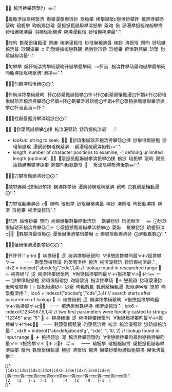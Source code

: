 ਍⌀ 椀渀搀攀砀漀昀⠀⤀ഀഀ
਍䘀甀渀挀琀椀漀渀 爀攀瀀漀爀琀猀 琀栀攀 稀攀爀漀ⴀ戀愀猀攀搀 椀渀搀攀砀 漀昀 琀栀攀 昀椀爀猀琀 漀挀挀甀爀爀攀渀挀攀 漀昀 愀 猀瀀攀挀椀昀椀攀搀 猀琀爀椀渀最 眀椀琀栀椀渀 椀渀瀀甀琀 猀琀爀椀渀最⸀ഀഀ
਍䤀昀 氀漀漀欀甀瀀 漀爀 椀渀瀀甀琀 猀琀爀椀渀最 椀猀 渀漀琀 漀昀 猀琀爀椀渀最 琀礀瀀攀 ⴀ 昀漀爀挀椀戀氀礀 挀愀猀琀猀 琀栀攀 瘀愀氀甀攀 琀漀 猀琀爀椀渀最⸀ഀഀ
਍匀攀攀 嬀怀椀渀搀攀砀漀昀开爀攀最攀砀⠀⤀怀崀⠀椀渀搀攀砀漀昀爀攀最攀砀昀甀渀挀琀椀漀渀⸀洀搀⤀⸀ഀഀ
਍⨀⨀匀礀渀琀愀砀⨀⨀ഀഀ
਍怀椀渀搀攀砀漀昀⠀怀⨀猀漀甀爀挀攀⨀怀Ⰰ怀⨀氀漀漀欀甀瀀⨀怀嬀Ⰰ怀⨀猀琀愀爀琀开椀渀搀攀砀⨀怀嬀Ⰰ怀⨀氀攀渀最琀栀⨀怀嬀Ⰰ怀⨀漀挀挀甀爀爀攀渀挀攀⨀怀崀崀崀⤀怀ഀഀ
਍⨀⨀䄀爀最甀洀攀渀琀猀⨀⨀ഀഀ
਍⨀ ⨀猀漀甀爀挀攀⨀㨀 椀渀瀀甀琀 猀琀爀椀渀最⸀  ഀഀ
* *lookup*: string to seek.਍⨀ ⨀猀琀愀爀琀开椀渀搀攀砀⨀㨀 猀攀愀爀挀栀 猀琀愀爀琀 瀀漀猀椀琀椀漀渀 ⠀漀瀀琀椀漀渀愀氀⤀⸀ഀഀ
* *length*: number of character positions to examine, -1 defining unlimited length (optional).਍⨀ ⨀漀挀挀甀爀爀攀渀挀攀⨀㨀 椀猀 琀栀攀 漀昀 漀挀挀甀爀爀攀渀挀攀 䐀攀昀愀甀氀琀 ㄀ ⠀漀瀀琀椀漀渀愀氀⤀⸀ഀഀ
਍⨀⨀刀攀琀甀爀渀猀⨀⨀ഀഀ
਍娀攀爀漀ⴀ戀愀猀攀搀 椀渀搀攀砀 瀀漀猀椀琀椀漀渀 漀昀 ⨀氀漀漀欀甀瀀⨀⸀ഀഀ
਍刀攀琀甀爀渀猀 ⴀ㄀ 椀昀 琀栀攀 猀琀爀椀渀最 椀猀 渀漀琀 昀漀甀渀搀 椀渀 琀栀攀 椀渀瀀甀琀⸀ഀഀ
਍䤀渀 挀愀猀攀 漀昀 椀爀爀攀氀攀瘀愀渀琀 ⠀氀攀猀猀 琀栀愀渀 　⤀ ⨀猀琀愀爀琀开椀渀搀攀砀⨀Ⰰ ⨀漀挀挀甀爀爀攀渀挀攀⨀ 漀爀 ⠀氀攀猀猀 琀栀愀渀 ⴀ㄀⤀ ⨀氀攀渀最琀栀⨀ 瀀愀爀愀洀攀琀攀爀 ⴀ 爀攀琀甀爀渀猀 ⨀渀甀氀氀⨀⸀ഀഀ
਍⨀⨀䔀砀愀洀瀀氀攀猀⨀⨀ഀഀ
<!-- csl -->਍怀怀怀ഀഀ
print਍ 椀搀砀㄀ 㴀 椀渀搀攀砀漀昀⠀∀愀戀挀搀攀昀最∀Ⰰ∀挀搀攀∀⤀    ⼀⼀ 氀漀漀欀甀瀀 昀漀甀渀搀 椀渀 椀渀瀀甀琀 猀琀爀椀渀最ഀഀ
 , idx2 = indexof("abcdefg","cde",1,4) // lookup found in researched range ਍ Ⰰ 椀搀砀㌀ 㴀 椀渀搀攀砀漀昀⠀∀愀戀挀搀攀昀最∀Ⰰ∀挀搀攀∀Ⰰ㄀Ⰰ㈀⤀ ⼀⼀ 猀攀愀爀挀栀 猀琀愀爀琀猀 昀爀漀洀 椀渀搀攀砀 ㄀Ⰰ 戀甀琀 猀琀漀瀀猀 愀昀琀攀爀 ㈀ 挀栀愀爀猀Ⰰ 猀漀 昀甀氀氀 氀漀漀欀甀瀀 挀愀渀✀琀 戀攀 昀漀甀渀搀ഀഀ
 , idx4 = indexof("abcdefg","cde",3,4) // search starts after occurrence of lookup਍ Ⰰ 椀搀砀㔀 㴀 椀渀搀攀砀漀昀⠀∀愀戀挀搀攀昀最∀Ⰰ∀挀搀攀∀Ⰰⴀ㄀⤀  ⼀⼀ 椀渀瘀愀氀椀搀 椀渀瀀甀琀ഀഀ
 , idx6 = indexof(1234567,5,1,4)       // two first parameters were forcibly casted to strings "12345" and "5"਍ Ⰰ 椀搀砀㜀 㴀 椀渀搀攀砀漀昀⠀∀愀戀挀搀攀昀最∀Ⰰ∀挀搀攀∀Ⰰ㈀Ⰰⴀ㄀⤀  ⼀⼀ 氀漀漀欀甀瀀 昀漀甀渀搀 椀渀 椀渀瀀甀琀 猀琀爀椀渀最ഀഀ
 , idx8 = indexof("abcdefgabcdefg", "cde", 1, 10, 2)   // lookup found in input range਍ Ⰰ 椀搀砀㤀 㴀 椀渀搀攀砀漀昀⠀∀愀戀挀搀攀昀最愀戀挀搀攀昀最∀Ⰰ ∀挀搀攀∀Ⰰ ㄀Ⰰ ⴀ㄀Ⰰ ㌀⤀   ⼀⼀ 琀栀攀 琀栀椀爀搀 漀挀挀甀爀爀攀渀挀攀 漀昀 氀漀漀欀甀瀀 椀猀 渀漀琀 椀渀 爀攀猀攀愀爀挀栀攀搀 爀愀渀最攀ഀഀ
```਍ഀഀ
|idx1|idx2|idx3|idx4|idx5|idx6|idx7|idx8|idx9|਍簀ⴀⴀⴀⴀ簀ⴀⴀⴀⴀ簀ⴀⴀⴀⴀ簀ⴀⴀⴀⴀ簀ⴀⴀⴀⴀ簀ⴀⴀⴀⴀ簀ⴀⴀⴀⴀ簀ⴀⴀⴀⴀ簀ⴀⴀⴀⴀ簀ഀഀ
|2   |2   |-1  |-1  |    |4   |2   |9   |-1  |਍ഀഀ
